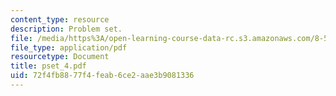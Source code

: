 ```yaml
---
content_type: resource
description: Problem set.
file: /media/https%3A/open-learning-course-data-rc.s3.amazonaws.com/8-511-theory-of-solids-i-fall-2004/72f4fb8877f4feab6ce2aae3b9081336_pset_4.pdf
file_type: application/pdf
resourcetype: Document
title: pset_4.pdf
uid: 72f4fb88-77f4-feab-6ce2-aae3b9081336
---
```

